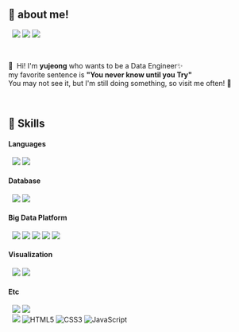 


## :high_brightness: about me!

 &nbsp; <a href="https://tobesteadyde.tistory.com/" target="_blank"><img src="https://img.shields.io/badge/Tech_Blog-EA4AAA?style=flat-square&logo=GitHub%20Sponsors&logoColor=white"/></a>
 <a href="https://www.notion.so/5c8b71c642a44feb8d95f77356574c04" target="_blank"><img src="https://img.shields.io/badge/portfolio-00A98F?style=flat-square&logo=Notion&logoColor=white"/></a>
  <a href="mailto:tobesteadyde@gmail.com" target="_blank"><img src="https://img.shields.io/badge/tobesteadyde@gmail.com-EA4335?style=flat-square&logo=Gmail&logoColor=white"/></a>

<br>

<p>
  👋&nbsp; Hi! I'm <b>yujeong</b> who wants to be a Data Engineer✨ <br/>
   my favorite sentence is <b>"You never know until you Try"</b> <br/>
   You may not see it, but I'm still doing something, so visit me often! 💖
</p>



<br>

## 💪 Skills
#### Languages
&nbsp; <img src="https://img.shields.io/badge/Python-3766AB.svg?style=flat&logo=Python&logoColor=white"/> <img src="https://img.shields.io/badge/Pyspark-E25A1C.svg?style=flat&logo=apache-spark&logoColor=white"/>

#### Database
&nbsp; <img src="https://img.shields.io/badge/MySQL-4479A1?style=flat&logo=mysql&logoColor=white"/> <img src="https://img.shields.io/badge/MongoDB-47A248?style=flat&logo=mongodb&logoColor=white"/>

#### Big Data Platform
&nbsp; <img src="https://img.shields.io/badge/Hadoop-66CCFF?style=flat&logo=apache-hadoop&logoColor=black"/> <img src="https://img.shields.io/badge/Elasticsearch-005571?style=flat&logo=elasticsearch&logoColor=white"/> <img src="https://img.shields.io/badge/Logstash-005571?style=flat&logo=logstash&logoColor=white"/> <img src="https://img.shields.io/badge/Kafka-231F20?style=flat&logo=apache-kafka&logoColor=white"/> <img src="https://img.shields.io/badge/Airflow-017CEE?style=flat&logo=apache-airflow&logoColor=white"/>

#### Visualization
&nbsp; <img src="https://img.shields.io/badge/Kibana-005571?style=flat&logo=kibana&logoColor=white"/> <img src="https://img.shields.io/badge/Plotly-3F4F75?style=flat&logo=plotly&logoColor=white"/>

#### Etc
&nbsp; <img src ="https://img.shields.io/badge/AWS-FF9900.svg?&style=flat&logo=amazon-ec2&logoColor=white"/> <img src ="https://img.shields.io/badge/Ubuntu-E95420?&style=flat&logo=ubuntu&logoColor=white"/>
<br>
&nbsp; <img src ="https://img.shields.io/badge/Django-092E20.svg?&style=flat&logo=Django&logoColor=white"/> <img alt="HTML5" src ="https://img.shields.io/badge/HTML5-E34F26.svg?&style=flat&logo=HTML5&logoColor=white"/> <img alt="CSS3" src ="https://img.shields.io/badge/CSS3-1572B6?&style=flat&logo=CSS3&logoColor=white"/> <img alt="JavaScript" src ="https://img.shields.io/badge/JavaScript-F7DF1E?&style=flat&logo=javascript&logoColor=white"/>

<br>
<!-- 
## :computer: Projects
- **[Ciao label la ver.1 : AI 모델을 적용한 친환경 서비스 차오라벨라 개발](https://github.com/hanna-joo/PJT_Ciaolabella1)**
- **[Ciao label la ver.2 : 기존 서비스에서 확장성을 고려하여 재구축한 파이프라인](https://github.com/hanna-joo/PJT_Ciaolabella2)**



이모지 : https://www.webfx.com/tools/emoji-cheat-sheet/ 
참고 : https://velog.io/@dot2__/Github-github-%ED%94%84%EB%A1%9C%ED%95%84-%EA%BE%B8%EB%AF%B8%EA%B8%B0
참고2 : https://github.com/cowkite/cowkite/blob/main/README.md?plain=1 
참고3 : https://blog.cowkite.com/blog/2102241544/
 -->

